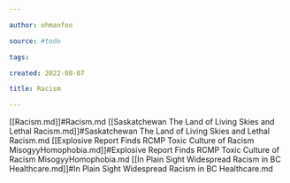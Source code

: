 ```yaml
---

author: ohmanfoo

source: #todo

tags: 

created: 2022-08-07

title: Racism

---
```

[[Racism.md]]#Racism.md
[[Saskatchewan The Land of Living Skies and Lethal Racism.md]]#Saskatchewan The Land of Living Skies and Lethal Racism.md
[[Explosive Report Finds RCMP Toxic Culture of Racism MisogyyHomophobia.md]]#Explosive Report Finds RCMP Toxic Culture of Racism MisogyyHomophobia.md
[[In Plain Sight Widespread Racism in BC Healthcare.md]]#In Plain Sight Widespread Racism in BC Healthcare.md
